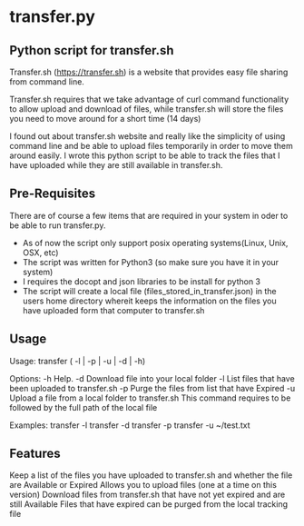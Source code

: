 # transfer.py
## Python script for transfer.sh

Transfer.sh (https://transfer.sh) is a website that provides easy file sharing from command line.

Transfer.sh requires that we take advantage of curl command functionality to allow upload and download of files,
while transfer.sh will store the files you need to move around for a short time (14 days)

I found out about transfer.sh website and really like the simplicity of using command line and be able 
to upload files temporarily in order to move them around easily. 
I wrote this python script to be able to track the files that I have uploaded while they are still 
available in transfer.sh.

## Pre-Requisites
There are of course a few items that are required in your system in oder to be able to 
run transfer.py.
- As of now the script only support posix operating systems(Linux, Unix, OSX, etc)
- The script was written for Python3 (so make sure you have it in your system)
- I requires the docopt and json libraries to be install for python 3
- The script will create a local file (files_stored_in_transfer.json) in the users home directory
  whereit keeps the information on the files you have uploaded form that computer to transfer.sh

## Usage
Usage: transfer ( -l | -p | -u <file> | -d | -h)

Options:
  -h              Help.
  -d              Download file into your local folder
  -l              List files that have been uploaded to transfer.sh
  -p              Purge the files from list that have Expired
  -u <file>       Upload a file from a local folder to transfer.sh
                  This command requires to be followed by the full path of the
                  local file

Examples:
    transfer -l
    transfer -d
    transfer -p
    transfer -u ~/test.txt

## Features
Keep a list of the files you have uploaded to transfer.sh and whether the file are Available or Expired
Allows you to upload files (one at a time on this version)
Download files from transfer.sh that have not yet expired and are still Available
Files that have expired can be purged from the local tracking file 
